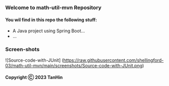 ### Welcome to math-util-mvn Repository

#### You wil find in this repo the following stuff:

* A Java project using Spring Boot...
* ...



### Screen-shots
![Source-code-with-JUnit] (https://raw.githubusercontent.com/shellingford-03/math-util-mvn/main/screenshots/Source-code-with-JUnit.png)
#### Copyright Ⓒ 2023 TanHin 
